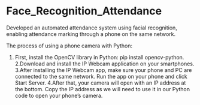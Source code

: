 # Face_Recognition_Attendance
Developed an automated attendance system using facial recognition, enabling attendance marking through a phone on the same network.

The process of using a phone camera with Python:
1. First, install the OpenCV library in Python: pip install opencv-python.
2.Download and install the IP Webcam application on your smartphones.
3.After installing the IP Webcam app, make sure your phone and PC are connected to the same network. Run the app on your phone and click Start Server.
4.After that, your camera will open with an IP address at the bottom. Copy the IP address as we will need to use it in our Python code to open your phone’s camera.
